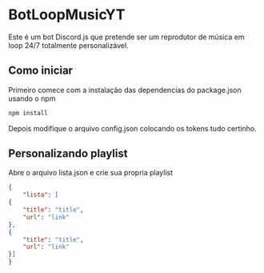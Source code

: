 # BotLoopMusicYT
Este é um bot Discord.js que pretende ser um reprodutor de música em loop 24/7 totalmente personalizável.

## Como iniciar
Primeiro comece com a instalação das dependencias do package.json usando o npm

```bash
npm install
```

Depois modifique o arquivo config.json colocando os tokens tudo certinho.

## Personalizando playlist

Abre o arquivo lista.json e crie sua propria playlist

```json
{
    "lista": [
{
    "title": "title",
    "url": "link"
},
{
    "title": "title",
    "url": "link"
}]
}
